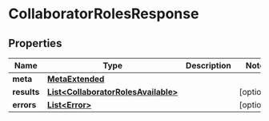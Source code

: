 

# CollaboratorRolesResponse


## Properties

Name | Type | Description | Notes
------------ | ------------- | ------------- | -------------
**meta** | [**MetaExtended**](MetaExtended.md) |  | 
**results** | [**List&lt;CollaboratorRolesAvailable&gt;**](CollaboratorRolesAvailable.md) |  |  [optional]
**errors** | [**List&lt;Error&gt;**](Error.md) |  |  [optional]



